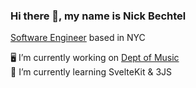 <!-- permalink: /index.html -->

### Hi there 👋, my name is Nick Bechtel

[Software Engineer](https://nickbechtel.com) based in NYC
<br/>

🖥️ I’m currently working on [Dept of Music](https://deptofmusic.com)
<br/>
🌱 I’m currently learning SvelteKit & 3JS
<br/>

